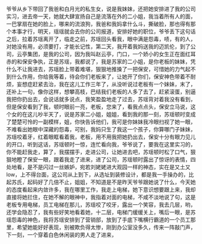 爷爷从乡下带回了我爸和白月光的私生女，说是我妹妹，还把她安排进了我的公司实习，进去帝一天，她就大肆宣扬自己是流落在外的二小姐，我当着所有人的面，一巴掌扇在她的脸上，哪来的流浪狗，我爸和我妈拿什么斗，撕破脸，那也得有那个本事才行，明天，瑶瑶就会去你的公司报道，安排好她的职位，爷爷丢下这句话之后，拉着苏瑶离开了，临走之前，苏瑶回头看我，眼中满是怨毒，啧，有的人，对她没有用，必须要打，才能长记性，第二天，我开着我妈送我的迈凯伦，到了公司，云亭集团，是我的公司，因为我叫赵云亭，门口，一个娇小的女生正在面红耳赤的和保安争执，正是苏瑶，我都说了，我是苏家的二小姐，是你老板的妹妹，凭什么不让我进去，苏瑶脸上带着难堪，狠狠地推搡了一把保安，可惜她的力气起不到什么作用，你给我等着，待会你们老板来了，让她开了你们，保安神色带着不耐烦，妄想症赶紧去治，我在这儿工作三年了，从没听说过老板有一个妹妹，末了，还补上一句，像你这样，想攀高枝，巴结我们老板的人多了去了，赶紧滚蛋，别逼我把你扔出去，会说话就多说点，我笑盈盈地走了过去，苏瑶背对着我没有看到，但是保安看到了我，顿时眼前一亮，老板，您来了，看我点点头，保安立马说，这个女的在这儿吵半天了，说是苏家二小姐，姐姐，看到我的那一刻，苏瑶顿时变成了楚楚可怜的一副模样，姐，你快告诉他们，我可是你妹妹我冷眼扫视了她一眼，不难看出她眼中深藏的怨毒，可别，我妈只生了我这一个孩子，你算哪门子妹妹，苏瑶咬着牙，红着眼眶看着我，老板，用不用我把她扔出去，保安十分有眼力见儿的开口，听到这话，苏瑶顿时一惊，连忙看向我，爷爷说了，要我在这里实习的，你不能赶我走，算了，我摆摆手，走进公司，让她进去吧，苏瑶顿时松了口气，狠狠地瞪了保安一眼，跟着我走了进来，进了公司，苏瑶顿时露出了惊讶的表情，四处地看，是不是闪过一丝嫉妒，宛若刘姥姥进大观园一样的神态，实在是又土又low，上不得台面，这公司从上到下，从选址到装修设计，都是我一手操办的，比起苏氏，起码好了几倍不止，姐姐，不知道是不是昨天爷爷跟她说了什么，今天她的态度看起来内敛许多，我在哪里工作，我走上电梯，她下意识想要跟上来，我却直接将她拦住，在她不解的眼神中，我指着对面的电梯，不咸不淡地说了句，这是老板专用电梯，员工电梯在那儿，苏瑶咬了咬牙，露出一个笑容，我去几层，哟，还学会隐忍了，我有些好笑地看着她，十二层，电梯门缓缓关上，嘴后一眼，是苏瑶怨毒的神色，我将苏瑶安排到了营销部，放到了手底下嘴横行霸道的一个员工那里，希望她能好好表现，别被欺负得太惨，刚到办公室没多久，传来一阵敲门声，下一刻，一个穿着白色休闲装的男人走了进来，